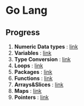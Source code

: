 # Go Lang

## Progress

1. **Numeric Data types** : [link](./Datatypes/READMe.md)
2. **Variables** : [link](./Variables/README.md)
3. **Type Conversion** : [link](./TypeConversion/README.md)
4. **Loops** : [link](./Loops/Project3/README.md)
5. **Packages** : [link](./Packages/README.md)
6. **Functions** : [link](./Functions/README.md)
7. **Arrays&Slices** : [link](./Arrays&Slices/README.md)
8. **Maps** : [link](./Maps/README.md)
9. **Pointers** : [link](./Pointers/README.md)
